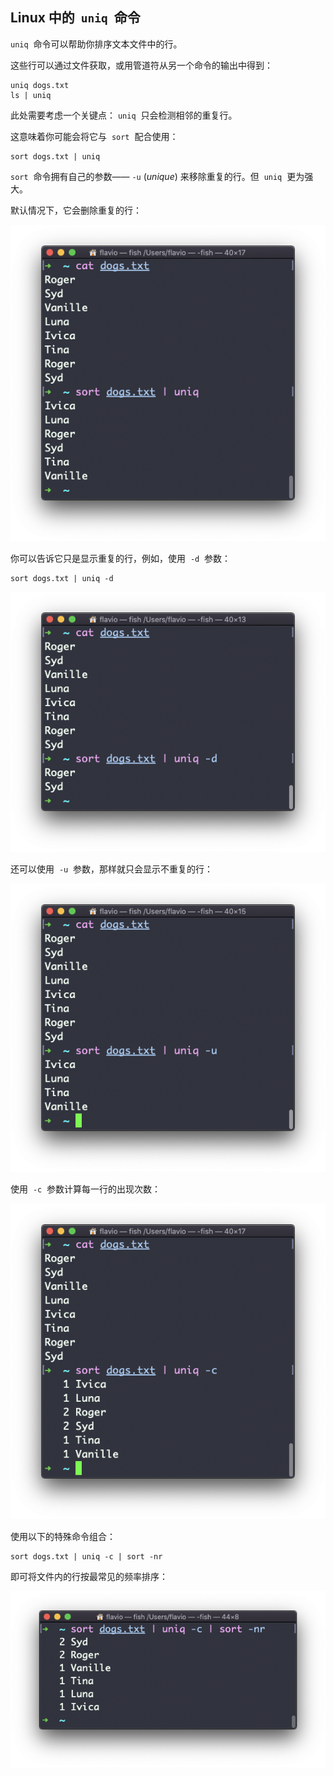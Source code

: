 ## Linux 中的  `uniq`  命令

`uniq`  命令可以帮助你排序文本文件中的行。

这些行可以通过文件获取，或用管道符从另一个命令的输出中得到：

```
uniq dogs.txt
ls | uniq
```

此处需要考虑一个关键点： `uniq`  只会检测相邻的重复行。

这意味着你可能会将它与  `sort`  配合使用：

```
sort dogs.txt | uniq
```

`sort`  命令拥有自己的参数—— `-u` (_unique_) 来移除重复的行。但  `uniq`  更为强大。

默认情况下，它会删除重复的行：

![alt text](image-22.png)

你可以告诉它只是显示重复的行，例如，使用  `-d`  参数：

```
sort dogs.txt | uniq -d
```

![alt text](image-23.png)

还可以使用  `-u`  参数，那样就只会显示不重复的行：

![alt text](image-24.png)

使用  `-c`  参数计算每一行的出现次数：

![alt text](image-25.png)

使用以下的特殊命令组合：

```
sort dogs.txt | uniq -c | sort -nr
```

即可将文件内的行按最常见的频率排序：

![alt text](image-26.png)
